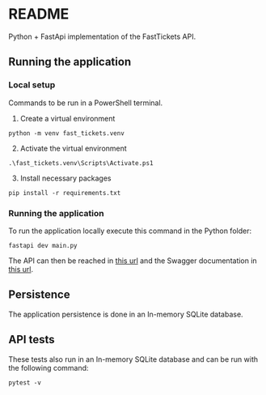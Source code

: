 # README

Python + FastApi implementation of the FastTickets API.

## Running the application

### Local setup

Commands to be run in a PowerShell terminal.

1. Create a virtual environment
```
python -m venv fast_tickets.venv
```
2. Activate the virtual environment
```
.\fast_tickets.venv\Scripts\Activate.ps1
```
3. Install necessary packages
```
pip install -r requirements.txt
```

### Running the application

To run the application locally execute this command in the Python folder:

```
fastapi dev main.py
```

The API can then be reached in [this url](http://127.0.0.1:8000) and the Swagger documentation in [this url](http://127.0.0.1:8000/docs).

## Persistence

The application persistence is done in an In-memory SQLite database.

## API tests

These tests also run in an In-memory SQLite database and can be run with the following command:

```
pytest -v
```
